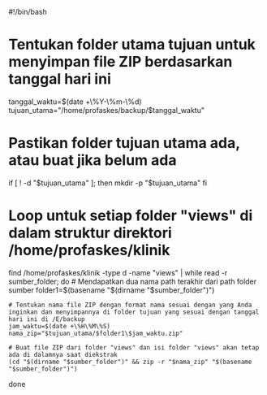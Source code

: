 #!/bin/bash

# Tentukan folder utama tujuan untuk menyimpan file ZIP berdasarkan tanggal hari ini
tanggal_waktu=$(date +\%Y-\%m-\%d)
tujuan_utama="/home/profaskes/backup/$tanggal_waktu"

# Pastikan folder tujuan utama ada, atau buat jika belum ada
if [ ! -d "$tujuan_utama" ]; then
    mkdir -p "$tujuan_utama"
fi

# Loop untuk setiap folder "views" di dalam struktur direktori /home/profaskes/klinik
find /home/profaskes/klinik -type d -name "views" | while read -r sumber_folder; do
    # Mendapatkan dua nama path terakhir dari path folder sumber
    folder1=$(basename "$(dirname "$sumber_folder")")
    
    # Tentukan nama file ZIP dengan format nama sesuai dengan yang Anda inginkan dan menyimpannya di folder tujuan yang sesuai dengan tanggal hari ini di /E/backup
    jam_waktu=$(date +\%H\%M\%S)
    nama_zip="$tujuan_utama/$folder1\$jam_waktu.zip"
    
    # Buat file ZIP dari folder "views" dan isi folder "views" akan tetap ada di dalamnya saat diekstrak
    (cd "$(dirname "$sumber_folder")" && zip -r "$nama_zip" "$(basename "$sumber_folder")")
done
